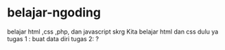 # belajar-ngoding
belajar html ,css ,php, dan javascript
skrg Kita belajar html dan css dulu ya 
tugas 1 : buat data diri 
tugas 2: ?
